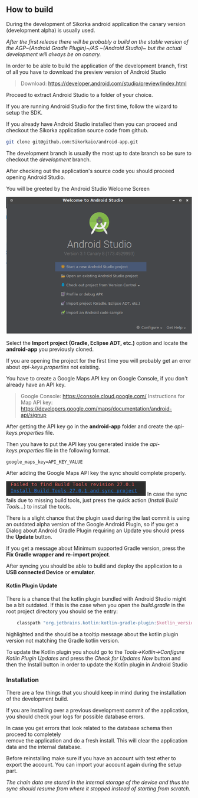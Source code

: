 How to build 
---------------

During the development of Sikorka android application the canary version (development alpha) is usually used.

*After the first release there will be probably a build on the stable version of the AGP~(Android Gradle Plugin)~/AS ~(Android Studio)~ but the actual development will always be on canary.*

In order to be able to build the application of the development branch, first of all you have to download the preview version of Android Studio

> Download: https://developer.android.com/studio/preview/index.html

Proceed to extract Android Studio to a folder of your choice. 

If you are running Android Studio for the first time, follow the wizard to setup the SDK.

If you already have Android Studio installed then you can proceed and checkout the Sikorka application source code from github.

```bash
git clone git@github.com:Sikorkaio/android-app.git
```

The development branch is usually the most up to date branch so be sure to checkout the *development* branch.

After checking out the application's source code you should proceed opening Android Studio.

You will be greeted by the Android Studio Welcome Screen


![Welcome Screen](welcome_screen.png  "Welcome Screen")

Select the **Import project (Gradle, Eclipse ADT, etc.)** option and locate the **android-app** you previously cloned.

If you are opening the project for the first time you will probably get an error about *api-keys.properties* not existing.

You have to create a Google Maps API key on Google Console, if you don't already have an API key.

> Google Console: https://console.cloud.google.com/
> Instructions for Map API key: https://developers.google.com/maps/documentation/android-api/signup

After getting the API key go in the **android-app** folder and create the *api-keys.properties* file.

Then you have to put the API key you generated inside the *api-keys.properties* file in the following format.

```properties
google_maps_key=API_KEY_VALUE
```

After adding the Google Maps API key the sync should complete properly.

![Missing Build Tools](build_tools.png) 
In case the sync fails due to missing build tools, just press the quick action (*Install Build Tools...*) to install the tools.

There is a slight chance that the plugin used during the last commit is using an outdated alpha version of the Google Android Plugin, so if you get a Dialog about Android Gradle Plugin requiring an Update you should press the **Update** button.

If you get a message about Minimum supported Gradle version, press the **Fix Gradle wrapper and re-import project**.

After syncing you should be able to build and deploy the application to a **USB connected Device** or **emulator**.

#### Kotlin Plugin Update

There is a chance that the kotlin plugin bundled with Android Studio might be a bit outdated.
If this is the case when you open the *build.gradle* in the root project directory you 
should se the entry:

```groovy
    classpath "org.jetbrains.kotlin:kotlin-gradle-plugin:$kotlin_version"
``` 
highlighted and the should be a tooltip message about the kotlin plugin version not matching 
the Gradle kotlin version.

To update the Kotlin plugin you should go to the *Tools->Kotlin->Configure Kotlin Plugin Updates*
and press the *Check for Updates Now* button and then the Install button in order to update the 
Kotlin plugin in Android Studio

### Installation

There are a few things that you should keep in mind during the installation of the development build.

If you are installing over a previous development commit of the application, you should check 
your logs for possible database errors.

In case you get errors that look related to the database schema then proceed to completely  
remove the application and do a fresh install. This will clear the application data and the
internal database.

Before reinstalling make sure if you have an account with test ether to export the account.
You can import your account again during the setup part.

*The chain data are stored in the internal storage of the device and thus the sync should 
resume from where it stopped instead of starting from scratch.*


